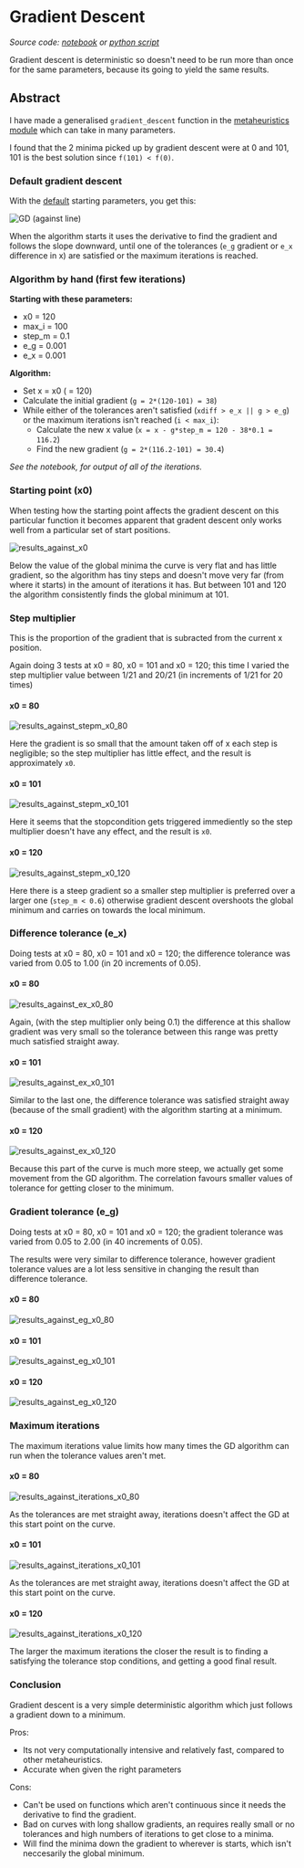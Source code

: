 # Gradient Descent

_Source code: [notebook](./gradientDescent.ipynb) or [python script](./gradientDescent.py)_

Gradient descent is deterministic so doesn't need to be run more than once for the same parameters, because its going to yield the same results.

## Abstract

I have made a generalised `gradient_descent` function in the [metaheuristics module](../../modules/metaheuristics.py#L8) which can take in many parameters.

I found that the 2 minima picked up by gradient descent were at 0 and 101, 101 is the best solution since `f(101) < f(0)`.

### Default gradient descent

With the [default](./gradientDescent.py#L136) starting parameters, you get this:

![GD (against line)](./default_gd_against_line.png?raw=true "GD (against line)")

When the algorithm starts it uses the derivative to find the gradient and follows the slope downward, until one of the tolerances (`e_g` gradient or `e_x` difference in x) are satisfied or the maximum iterations is reached.

<div class="page"/>

### Algorithm by hand (first few iterations)

**Starting with these parameters:**

- x0 = 120
- max_i = 100
- step_m = 0.1
- e_g = 0.001
- e_x = 0.001

**Algorithm:**

- Set x = x0 ( = 120)
- Calculate the initial gradient (`g = 2*(120-101) = 38`)
- While either of the tolerances aren't satisfied (`xdiff > e_x || g > e_g`) or the maximum iterations isn't reached (`i < max_i`):
  - Calculate the new x value (`x = x - g*step_m = 120 - 38*0.1 = 116.2`)
  - Find the new gradient (`g = 2*(116.2-101) = 30.4`)

_See the notebook, for output of all of the iterations._

### Starting point (x0)

When testing how the starting point affects the gradient descent on this particular function it becomes apparent that gradent descent only works well from a particular set of start positions.

![results_against_x0](./results_against_x0.png?raw=true "Results against start point")

Below the value of the global minima the curve is very flat and has little gradient, so the algorithm has tiny steps and doesn't move very far (from where it starts) in the amount of iterations it has. But between 101 and 120 the algorithm consistently finds the global minimum at 101.

<div class="page"/>

### Step multiplier

This is the proportion of the gradient that is subracted from the current x position.

Again doing 3 tests at x0 = 80, x0 = 101 and x0 = 120; this time I varied the step multiplier value between 1/21 and 20/21 (in increments of 1/21 for 20 times)

#### x0 = 80

![results_against_stepm_x0_80](./results_against_stepm_x0_80.png?raw=true "Results against step multiplier (starting at x = 80)")

Here the gradient is so small that the amount taken off of x each step is negligible; so the step multiplier has little effect, and the result is approximately `x0`.

#### x0 = 101

![results_against_stepm_x0_101](./results_against_stepm_x0_101.png?raw=true "Results against step multiplier (starting at x = 101)")

Here it seems that the stopcondition gets triggered immediently so the step multiplier doesn't have any effect, and the result is `x0`.

<div class="page"/>

#### x0 = 120

![results_against_stepm_x0_120](./results_against_stepm_x0_120.png?raw=true "Results against step multiplier (starting at x = 120)")

Here there is a steep gradient so a smaller step multiplier is preferred over a larger one (`step_m < 0.6`) otherwise gradient descent overshoots the global minimum and carries on towards the local minimum.

### Difference tolerance (e_x)

Doing tests at x0 = 80, x0 = 101 and x0 = 120; the difference tolerance was varied from 0.05 to 1.00 (in 20 increments of 0.05).

#### x0 = 80

![results_against_ex_x0_80](./results_against_ex_x0_80.png?raw=true "Results against difference tolerance (starting at x = 80)")

Again, (with the step multiplier only being 0.1) the difference at this shallow gradient was very small so the tolerance between this range was pretty much satisfied straight away.

<div class="page"/>

#### x0 = 101

![results_against_ex_x0_101](./results_against_ex_x0_101.png?raw=true "Results against difference tolerance (starting at x = 101)")

Similar to the last one, the difference tolerance was satisfied straight away (because of the small gradient) with the algorithm starting at a minimum.

#### x0 = 120

![results_against_ex_x0_120](./results_against_ex_x0_120.png?raw=true "Results against difference tolerance (starting at x = 120)")

Because this part of the curve is much more steep, we actually get some movement from the GD algorithm. The correlation favours smaller values of tolerance for getting closer to the minimum.

<div class="page"/>

### Gradient tolerance (e_g)

Doing tests at x0 = 80, x0 = 101 and x0 = 120; the gradient tolerance was varied from 0.05 to 2.00 (in 40 increments of 0.05).

The results were very similar to difference tolerance, however gradient tolerance values are a lot less sensitive in changing the result than difference tolerance.

#### x0 = 80

![results_against_eg_x0_80](./results_against_eg_x0_80.png?raw=true "Results against gradient tolerance (starting at x = 80)")

#### x0 = 101

![results_against_eg_x0_101](./results_against_eg_x0_101.png?raw=true "Results against gradient tolerance (starting at x = 101)")

<div class="page"/>

#### x0 = 120

![results_against_eg_x0_120](./results_against_eg_x0_120.png?raw=true "Results against gradient tolerance (starting at x = 120)")

### Maximum iterations

The maximum iterations value limits how many times the GD algorithm can run when the tolerance values aren't met.

#### x0 = 80

![results_against_iterations_x0_80](./results_against_iterations_x0_80.png?raw=true "Results against max iterations (starting at x = 80)")

As the tolerances are met straight away, iterations doesn't affect the GD at this start point on the curve.

<div class="page"/>

#### x0 = 101

![results_against_iterations_x0_101](./results_against_iterations_x0_101.png?raw=true "Results against max iterations (starting at x = 101)")

As the tolerances are met straight away, iterations doesn't affect the GD at this start point on the curve.

#### x0 = 120

![results_against_iterations_x0_120](./results_against_iterations_x0_120.png?raw=true "Results against max iterations (starting at x = 120)")

The larger the maximum iterations the closer the result is to finding a satisfying the tolerance stop conditions, and getting a good final result.

### Conclusion

Gradient descent is a very simple deterministic algorithm which just follows a gradient down to a minimum.

Pros:

- Its not very computationally intensive and relatively fast, compared to other metaheuristics.
- Accurate when given the right parameters

Cons:

- Can't be used on functions which aren't continuous since it needs the derivative to find the gradient.
- Bad on curves with long shallow gradients, an requires really small or no tolerances and high numbers of iterations to get close to a minima.
- Will find the minima down the gradient to wherever is starts, which isn't neccesarily the global minimum.
